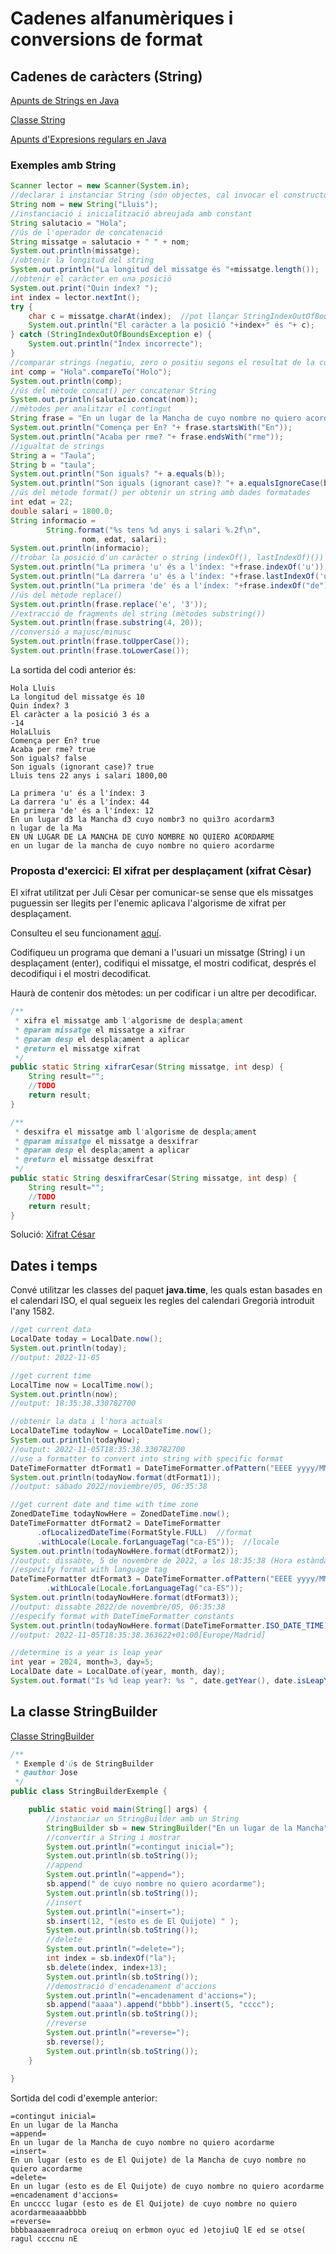 # Cadenes alfanumèriques i conversions de format

## Cadenes de caràcters (String)

[Apunts de Strings en Java](assets/1.2/Strings_in_Java.pdf)

[Classe String](https://docs.oracle.com/en/java/javase/17/docs/api/java.base/java/lang/String.html)

[Apunts d'Expresions regulars en Java](assets/1.2/Expressions_regulars_en_Java.pdf)

### Exemples amb String

```java
Scanner lector = new Scanner(System.in);
//declarar i instanciar String (són objectes, cal invocar el constructor)
String nom = new String("Lluis");
//instanciació i inicialització abreujada amb constant
String salutacio = "Hola";
//ús de l'operador de concatenació
String missatge = salutacio + " " + nom;
System.out.println(missatge);
//obtenir la longitud del string
System.out.println("La longitud del missatge és "+missatge.length());
//obtenir el caràcter en una posició
System.out.print("Quin índex? ");
int index = lector.nextInt();
try {
    char c = missatge.charAt(index);  //pot llançar StringIndexOutOfBoundsException si l'índex està fora de límits
    System.out.println("El caràcter a la posició "+index+" és "+ c);
} catch (StringIndexOutOfBoundsException e) {
    System.out.println("Índex incorrecte");
}
//comparar strings (negatiu, zero o positiu segons el resultat de la comparació)
int comp = "Hola".compareTo("Holo");
System.out.println(comp);
//ús del mètode concat() per concatenar String
System.out.println(salutacio.concat(nom));
//mètodes per analitzar el contingut
String frase = "En un lugar de la Mancha de cuyo nombre no quiero acordarme";
System.out.println("Comença per En? "+ frase.startsWith("En"));
System.out.println("Acaba per rme? "+ frase.endsWith("rme"));
//igualtat de strings
String a = "Taula";
String b = "taula";
System.out.println("Son iguals? "+ a.equals(b));
System.out.println("Son iguals (ignorant case)? "+ a.equalsIgnoreCase(b));
//ús del mètode format() per obtenir un string amb dades formatades
int edat = 22;
double salari = 1800.0;
String informacio = 
        String.format("%s tens %d anys i salari %.2f\n", 
                nom, edat, salari);
System.out.println(informacio);
//trobar la posició d'un caràcter o string (indexOf(), lastIndexOf)())
System.out.println("La primera 'u' és a l'índex: "+frase.indexOf('u'));
System.out.println("La darrera 'u' és a l'índex: "+frase.lastIndexOf('u'));
System.out.println("La primera 'de' és a l'índex: "+frase.indexOf("de"));
//ús del mètode replace()
System.out.println(frase.replace('e', '3'));
//extracció de fragments del string (mètodes substring())
System.out.println(frase.substring(4, 20));
//conversió a majusc/minusc
System.out.println(frase.toUpperCase());
System.out.println(frase.toLowerCase());
```

La sortida del codi anterior és:
```
Hola Lluis
La longitud del missatge és 10
Quin índex? 3
El caràcter a la posició 3 és a
-14
HolaLluis
Comença per En? true
Acaba per rme? true
Son iguals? false
Son iguals (ignorant case)? true
Lluis tens 22 anys i salari 1800,00

La primera 'u' és a l'índex: 3
La darrera 'u' és a l'índex: 44
La primera 'de' és a l'índex: 12
En un lugar d3 la Mancha d3 cuyo nombr3 no qui3ro acordarm3
n lugar de la Ma
EN UN LUGAR DE LA MANCHA DE CUYO NOMBRE NO QUIERO ACORDARME
en un lugar de la mancha de cuyo nombre no quiero acordarme
```

### Proposta d'exercici: El xifrat per desplaçament (xifrat Cèsar)

El xifrat utilitzat per Juli Cèsar per comunicar-se sense que els missatges puguessin ser llegits per l'enemic aplicava l'algorisme de xifrat per desplaçament.

Consulteu el seu funcionament [aquí](https://es.wikipedia.org/wiki/Cifrado_C%C3%A9sar).

Codifiqueu un programa que demani a l'usuari un missatge (String) i un desplaçament (enter), codifiqui el missatge, el mostri codificat, després el decodifiqui i el mostri decodificat.

Haurà de contenir dos mètodes: un per codificar i un altre per decodificar.

```java
/**
 * xifra el missatge amb l'algorisme de desplaçament
 * @param missatge el missatge a xifrar
 * @param desp el desplaçament a aplicar
 * @return el missatge xifrat
 */
public static String xifrarCesar(String missatge, int desp) {
    String result="";
    //TODO
    return result;
}

/**
 * desxifra el missatge amb l'algorisme de desplaçament
 * @param missatge el missatge a desxifrar
 * @param desp el desplaçament a aplicar
 * @return el missatge desxifrat
 */    
public static String desxifrarCesar(String missatge, int desp) {
    String result="";
    //TODO
    return result;        
}
```

Solució: [Xifrat César](./assets/1.2/XifratCesar.java)

## Dates i temps

Convé utilitzar les classes del paquet **java.time**, les quals estan basades en el calendari ISO, el qual segueix les regles del calendari Gregorià introduit l'any 1582.

```java
//get current data
LocalDate today = LocalDate.now();
System.out.println(today);
//output: 2022-11-05
```

```java
//get current time
LocalTime now = LocalTime.now();
System.out.println(now);
//output: 18:35:38.330782700
```

```java
//obtenir la data i l'hora actuals
LocalDateTime todayNow = LocalDateTime.now();
System.out.println(todayNow);
//output: 2022-11-05T18:35:38.330782700
//use a formatter to convert into string with specific format
DateTimeFormatter dtFormat1 = DateTimeFormatter.ofPattern("EEEE yyyy/MMMM/dd, hh:mm:ss");
System.out.println(todayNow.format(dtFormat1));
//output: sábado 2022/noviembre/05, 06:35:38
```

```java
//get current date and time with time zone
ZonedDateTime todayNowHere = ZonedDateTime.now();
DateTimeFormatter dtFormat2 = DateTimeFormatter
      .ofLocalizedDateTime(FormatStyle.FULL)  //format
      .withLocale(Locale.forLanguageTag("ca-ES"));  //locale
System.out.println(todayNowHere.format(dtFormat2));
//output: dissabte, 5 de novembre de 2022, a les 18:35:38 (Hora estàndard del Centre d’Europa)
//especify format with language tag
DateTimeFormatter dtFormat3 = DateTimeFormatter.ofPattern("EEEE yyyy/MMMM/dd, hh:mm:ss")
        .withLocale(Locale.forLanguageTag("ca-ES"));
System.out.println(todayNowHere.format(dtFormat3));
//output: dissabte 2022/de novembre/05, 06:35:38
//especify format with DateTimeFormatter constants
System.out.println(todayNowHere.format(DateTimeFormatter.ISO_DATE_TIME));
//output: 2022-11-05T18:35:38.363622+01:00[Europe/Madrid]
```

```java
//determine is a year is leap year
int year = 2024, month=3, day=5;
LocalDate date = LocalDate.of(year, month, day);
System.out.format("Is %d leap year?: %s ", date.getYear(), date.isLeapYear()?"yes":"no");
```
## La classe StringBuilder

[Classe StringBuilder](https://docs.oracle.com/en/java/javase/17/docs/api/java.base/java/lang/StringBuilder.html)

```java
/**
 * Exemple d'ús de StringBuilder
 * @author Jose
 */
public class StringBuilderExemple {

    public static void main(String[] args) {
        //instanciar un StringBuilder amb un String
        StringBuilder sb = new StringBuilder("En un lugar de la Mancha");
        //convertir a String i mostrar
        System.out.println("=contingut inicial=");
        System.out.println(sb.toString());
        //append
        System.out.println("=append=");
        sb.append(" de cuyo nombre no quiero acordarme");
        System.out.println(sb.toString());
        //insert
        System.out.println("=insert=");
        sb.insert(12, "(esto es de El Quijote) " );
        System.out.println(sb.toString());
        //delete
        System.out.println("=delete=");
        int index = sb.indexOf("la");
        sb.delete(index, index+13);
        System.out.println(sb.toString());
        //demostració d'encadenament d'accions
        System.out.println("=encadenament d'accions=");
        sb.append("aaaa").append("bbbb").insert(5, "cccc");
        System.out.println(sb.toString());
        //reverse
        System.out.println("=reverse=");
        sb.reverse();
        System.out.println(sb.toString());
    }
    
}
```

Sortida del codi d'exemple anterior:
```
=contingut inicial=
En un lugar de la Mancha
=append=
En un lugar de la Mancha de cuyo nombre no quiero acordarme
=insert=
En un lugar (esto es de El Quijote) de la Mancha de cuyo nombre no quiero acordarme
=delete=
En un lugar (esto es de El Quijote) de cuyo nombre no quiero acordarme
=encadenament d'accions=
En uncccc lugar (esto es de El Quijote) de cuyo nombre no quiero acordarmeaaaabbbb
=reverse=
bbbbaaaaemradroca oreiuq on erbmon oyuc ed )etojiuQ lE ed se otse( ragul ccccnu nE
```
